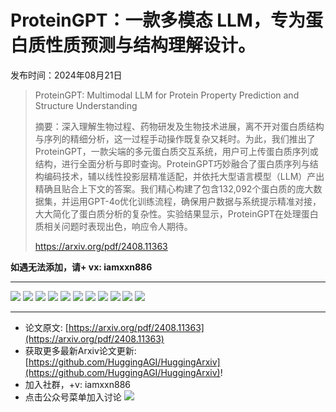 # ProteinGPT：一款多模态 LLM，专为蛋白质性质预测与结构理解设计。
发布时间：2024年08月21日


> ProteinGPT: Multimodal LLM for Protein Property Prediction and Structure Understanding
>
> 摘要：深入理解生物过程、药物研发及生物技术进展，离不开对蛋白质结构与序列的精细分析，这一过程手动操作既复杂又耗时。为此，我们推出了ProteinGPT，一款尖端的多元蛋白质交互系统，用户可上传蛋白质序列或结构，进行全面分析与即时查询。ProteinGPT巧妙融合了蛋白质序列与结构编码技术，辅以线性投影层精准适配，并依托大型语言模型（LLM）产出精确且贴合上下文的答案。我们精心构建了包含132,092个蛋白质的庞大数据集，并运用GPT-4o优化训练流程，确保用户数据与系统提示精准对接，大大简化了蛋白质分析的复杂性。实验结果显示，ProteinGPT在处理蛋白质相关问题时表现出色，响应令人期待。
>
> https://arxiv.org/pdf/2408.11363

**如遇无法添加，请+ vx: iamxxn886**
<hr />

![](https://raw.githubusercontent.com/HuggingAGI/HuggingArxiv/main/paper_images/2408.11363/x1.png)
![](https://raw.githubusercontent.com/HuggingAGI/HuggingArxiv/main/paper_images/2408.11363/PGPT.png)
![](https://raw.githubusercontent.com/HuggingAGI/HuggingArxiv/main/paper_images/2408.11363/x2.png)
![](https://raw.githubusercontent.com/HuggingAGI/HuggingArxiv/main/paper_images/2408.11363/PGPT.png)
![](https://raw.githubusercontent.com/HuggingAGI/HuggingArxiv/main/paper_images/2408.11363/x3.png)
![](https://raw.githubusercontent.com/HuggingAGI/HuggingArxiv/main/paper_images/2408.11363/x4.png)
![](https://raw.githubusercontent.com/HuggingAGI/HuggingArxiv/main/paper_images/2408.11363/x5.png)
![](https://raw.githubusercontent.com/HuggingAGI/HuggingArxiv/main/paper_images/2408.11363/x6.png)
![](https://raw.githubusercontent.com/HuggingAGI/HuggingArxiv/main/paper_images/2408.11363/x7.png)
![](https://raw.githubusercontent.com/HuggingAGI/HuggingArxiv/main/paper_images/2408.11363/x8.png)
![](https://raw.githubusercontent.com/HuggingAGI/HuggingArxiv/main/paper_images/2408.11363/x9.png)

<hr />

- 论文原文: [https://arxiv.org/pdf/2408.11363](https://arxiv.org/pdf/2408.11363)
- 获取更多最新Arxiv论文更新: [https://github.com/HuggingAGI/HuggingArxiv](https://github.com/HuggingAGI/HuggingArxiv)!
- 加入社群，+v: iamxxn886
- 点击公众号菜单加入讨论
![](https://raw.githubusercontent.com/HuggingAGI/wx_assets/main/2024/07/31/1722434818326-94339e92-22f1-4472-9d27-fed232f70b5d.jpeg)